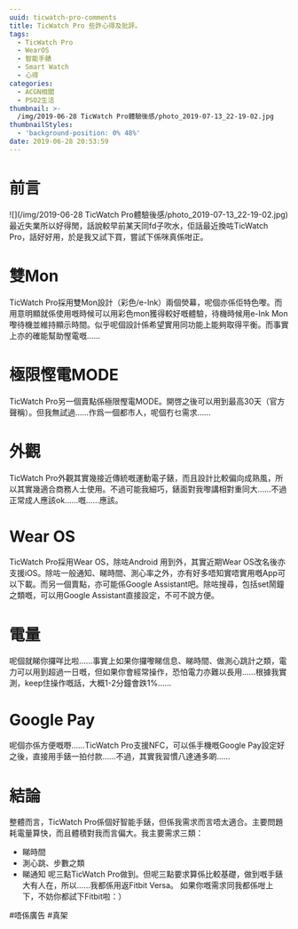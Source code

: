 ```yaml
---
uuid: ticwatch-pro-comments
title: TicWatch Pro 些許心得及批評。
tags:
  - TicWatch Pro
  - WearOS
  - 智能手錶
  - Smart Watch
  - 心得
categories:
  - ACGN相關
  - PSO2生活
thumbnail: >-
  /img/2019-06-28 TicWatch Pro體驗後感/photo_2019-07-13_22-19-02.jpg
thumbnailStyles:
  - 'background-position: 0% 48%'
date: 2019-06-28 20:53:59
---
```

# 前言
![](/img/2019-06-28 TicWatch Pro體驗後感/photo_2019-07-13_22-19-02.jpg)
最近失業所以好得閒，話說較早前某天同fd子吹水，佢話最近換咗TicWatch Pro，話好好用，於是我又試下買，嘗試下係咪真係咁正。

# 雙Mon
TicWatch Pro採用雙Mon設計（彩色/e-Ink）兩個熒幕，呢個亦係佢特色嚟。而用意明顯就係使用嘅時候可以用彩色mon獲得較好嘅體驗，待機時候用e-Ink Mon嚟待機並維持顯示時間。似乎呢個設計係希望實用同功能上能夠取得平衡。而事實上亦的確能幫助慳電嘅……

# 極限慳電MODE
TicWatch Pro另一個賣點係極限慳電MODE。開啓之後可以用到最高30天（官方聲稱）。但我無試過……作爲一個都市人，呢個冇乜需求……

# 外觀
TicWatch Pro外觀其實幾接近傳統嘅運動電子錶，而且設計比較偏向成熟風，所以其實幾適合商務人士使用。不過可能我細巧，錶面對我嚟講相對重同大……不過正常成人應該ok……嘅……應該。

# Wear OS
TicWatch Pro採用Wear OS，除咗Android 用到外，其實近期Wear OS改名後亦支援iOS。除咗一般通知、睇時間、測心率之外，亦有好多唔知實唔實用嘅App可以下載。而另一個賣點，亦可能係Google Assistant吧。除咗搜尋，包括set鬧鐘之類嘅，可以用Google Assistant直接設定，不可不說方便。

# 電量
呢個就睇你攞咩比啦……事實上如果你攞嚟睇信息、睇時間、做測心跳計之類，電力可以用到超過一日嘅，但如果你會經常操作，恐怕電力亦難以長用……根據我實測，keep住操作嘅話，大概1-2分鐘會跌1%……

# Google Pay
呢個亦係方便嘅嘢……TicWatch Pro支援NFC，可以係手機嘅Google Pay設定好之後，直接用手錶一拍付款……不過，其實我習慣八達通多啲……

# 結論
整體而言，TicWatch Pro係個好智能手錶，但係我需求而言唔太適合。主要問題耗電量算快，而且體積對我而言偏大。我主要需求三類：
 - 睇時間
 - 測心跳、步數之類
 - 睇通知
 呢三點TicWatch Pro做到。但呢三點要求算係比較基礎，做到嘅手錶大有人在，所以……我都係用返Fitbit Versa。
 如果你嘅需求同我都係咁上下，不妨你都試下Fitbit啦：）
 
 #唔係廣告 #真架